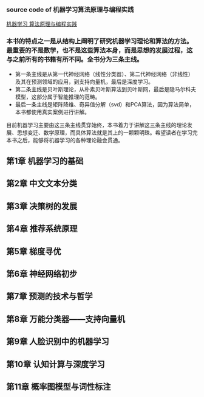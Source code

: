 ### source code of 机器学习算法原理与编程实践

<a href="http://www.threedweb.cn/thread-1554-1-1.html">机器学习 算法原理与编程实践</a>

<h3>本书的特点之一是从结构上阐明了研究机器学习理论和算法的方法。最重要的不是数学，也不是这些算法本身，而是思想的发展过程，这与之前所有的书籍有所不同。全书分为三条主线。</h3>
<ul>
<li>第一条主线是从第一代神经网络（线性分类器）、第二代神经网络（非线性）及其在预测领域的应用，到支持向量机，最后是深度学习。</li>
<li>第二条主线是贝叶斯理论，从朴素贝叶斯算法到贝叶斯网，最后是隐马尔科夫模型，这部分属于智能推理的范畴。</li>
<li>最后一条主线是矩阵降维、奇异值分解（svd）和PCA算法，因为算法简单，本书都使用真实案例进行讲解。</li>
</ul>
目前机器学习主要由这三条主线贯穿始终，本书着力于讲解这三条主线的理论发展、思想变迁、数学原理，而具体算法就是其上的一颗颗明珠。希望读者在学习完本书之后，能够将机器学习的各种理论融会贯通。


## 第1章 机器学习的基础 
## 第2章 中文文本分类 
## 第3章 决策树的发展 
## 第4章 推荐系统原理 
## 第5章 梯度寻优 
## 第6章 神经网络初步 
## 第7章 预测的技术与哲学 
## 第8章 万能分类器——支持向量机 
## 第9章 人脸识别中的机器学习 
## 第10章  认知计算与深度学习
## 第11章  概率图模型与词性标注
